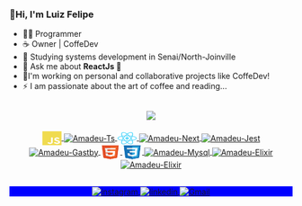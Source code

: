 ### 🎇Hi, I'm Luiz Felipe
- 👨‍💻 Programmer
- ☕  Owner | CoffeDev
- 🌱 Studying systems development in Senai/North-Joinville
- 💬  Ask me about **ReactJs 🧠**
- 📡I'm working on personal and collaborative projects like CoffeDev!
- ⚡ I am passionate about the art of coffee and reading...


##
<div align ="center">
  <a href="https://github.com/Amad3eu">
  <img height="160em" src="https://github-readme-stats.vercel.app/api?username=Amad3eu&show_icons=true&theme=react&include_all_commits=true&count_private=true"/>
    </div>


  
  <div align="center"
       style="display: inline_block"><br>
     <img align="center" alt="Amadeu-Js" height="25" width="35" src="https://raw.githubusercontent.com/devicons/devicon/master/icons/javascript/javascript-plain.svg">
    <img align="center" alt=Amadeu-Ts height="25" width="35" src="https://cdn.jsdelivr.net/gh/devicons/devicon/icons/typescript/typescript-original.svg" />
      <img align="center" alt="Amadeu-React" height="25" width="35" src="https://raw.githubusercontent.com/devicons/devicon/master/icons/react/react-original.svg">
          <img align="center" alt="Amadeu-Next" height="25" width="35" src="https://cdn.jsdelivr.net/gh/devicons/devicon/icons/nextjs/nextjs-original.svg">
         <img align="center" alt=Amadeu-Jest height="25" width="35" src="https://cdn.jsdelivr.net/gh/devicons/devicon/icons/jest/jest-plain.svg" />
    <img align="center" alt=Amadeu-Gastby height="25" width="35" src="https://cdn.jsdelivr.net/gh/devicons/devicon/icons/gatsby/gatsby-original.svg" />
  <img align="center" alt="Amadeu-HTML" height="25" width="35" src="https://raw.githubusercontent.com/devicons/devicon/master/icons/html5/html5-original.svg">
  <img align="center" alt="Amadeu-CSS" height="25" width="35" src="https://raw.githubusercontent.com/devicons/devicon/master/icons/css3/css3-original.svg">
 <img align="center" alt="Amadeu-Mysql" height="25" width="35" src="https://cdn.jsdelivr.net/gh/devicons/devicon/icons/mysql/mysql-plain.svg">
    <img align="center" alt=Amadeu-Elixir height="25" width="35" src="https://cdn.jsdelivr.net/gh/devicons/devicon/icons/elixir/elixir-original.svg" />
    <img align="center" alt=Amadeu-Elixir height="25" width="35" src="https://cdn.jsdelivr.net/gh/devicons/devicon/icons/docker/docker-plain.svg" />
    
  
</div>
  
##
<p align="center" style="background:blue">
  <a href="https://instagram.com/luiiz_amadeeu" target="_blank">
 <img align="center" src="https://img.shields.io/badge/-luiiz_amadeeu-05122A?style=flat&logo=instagram" alt="instagram"/>
</a>
<a href="https://www.linkedin.com/in/luiz-felipe-warmling-amadeu-752692211/" target="_blank">
  <img align="center" src="https://img.shields.io/badge/-Luiz%20Felipe%20Warmling-05122A?style=flat&logo=linkedin" alt="linkedin"/>
</a>
<a href="luizfelipewarmling@gmail.com" target="_blank">
 <img align="center" src="https://img.shields.io/badge/-Luiz%20Felipe%20Warmling-05122A?style=flat&logo=gmail" alt="Gmail"/>
</a>
</p>

  </div>


